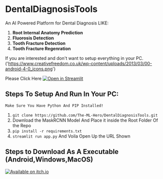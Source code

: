 # DentalDiagnosisTools
An AI Powered Platform for Dental Diagnosis LIKE:

  1. **Root Internal Anatomy Prediction**
  2. **Fluorosis Detection**
  3. **Tooth Fracture Detection**
  4. **Tooth Fracture Regenration**
  
  
  
If you are interested and don't want to setup everything in your PC. 
('https://www.creativefreedom.co.uk/wp-content/uploads/2013/03/00-android-4-0_icons.png')

Please Click Here [![Open in Streamlit](https://static.streamlit.io/badges/streamlit_badge_black_white.svg)](https://share.streamlit.io/the-ml-hero/dentaldiagnosistools/main/app.py)


## Steps To Setup And Run In Your PC:
```Make Sure You Have Python And PIP Installed!```

1. ```git clone https://github.com/The-ML-Hero/DentalDiagnosisTools.git```
2. Download the MaskRCNN Model And Place it inside the Root Folder Of the Repo
2. ```pip install -r requirements.txt```
3.  ```streamlit run app.py``` And Voila Open Up the URL Shown

## Steps to Download As A Executable (Android,Windows,MacOS)
[![Available on itch.io](http://jessemillar.github.io/available-on-itchio-badge/badge-color.png)](https://the-ml-hero.itch.io/dental-diagnosis)
